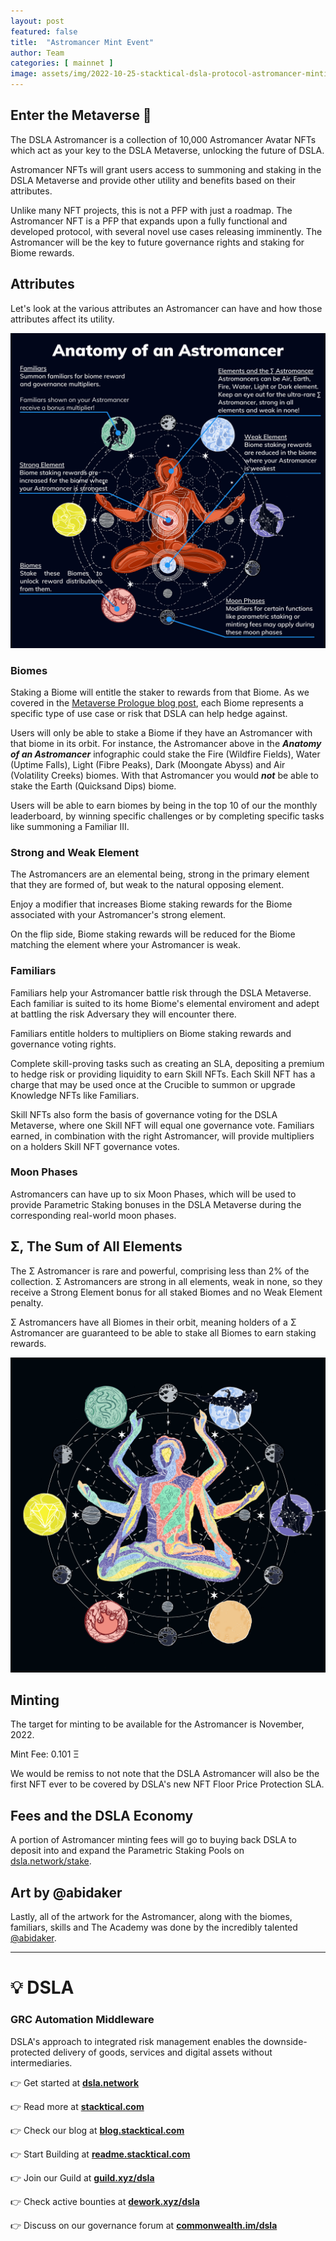 ```yaml
---
layout: post
featured: false
title:  "Astromancer Mint Event"
author: Team
categories: [ mainnet ]
image: assets/img/2022-10-25-stacktical-dsla-protocol-astromancer-minting-event-blockchain-cryptocurrency-fintech-legaltech-insurtech-itsm-slm-sla-defi-nft.jpg
---
```


## Enter the Metaverse 🔮

The DSLA Astromancer is a collection of 10,000 Astromancer Avatar NFTs which act as your key to the DSLA Metaverse, unlocking the future of DSLA. 

Astromancer NFTs will grant users access to summoning and staking in the DSLA Metaverse and provide other utility and benefits based on their attributes.

Unlike many NFT projects, this is not a PFP with just a roadmap. The Astromancer NFT is a PFP that expands upon a fully functional and developed protocol, with several novel use cases releasing imminently. The Astromancer will be the key to future governance rights and staking for Biome rewards.

## Attributes

Let's look at the various attributes an Astromancer can have and how those attributes affect its utility.

[![Anatomy of an Astromancer](/assets/img/2022-10-25-anatomy-of-an-astromancer.png)](/assets/img/2022-10-25-anatomy-of-an-astromancer)

### Biomes

Staking a Biome will entitle the staker to rewards from that Biome. As we covered in the [Metaverse Prologue blog post](https://blog.stacktical.com/metaverse/nft/2022/03/01/stacktical-dsla-protocol-metaverse-inaugural-nft-mint-blockchain-cryptocurrency-fintech-legaltech-insurtech-itsm-slm-sla-defi-nft.html), each Biome represents a specific type of use case or risk that DSLA can help hedge against.

Users will only be able to stake a Biome if they have an Astromancer with that biome in its orbit. For instance, the Astromancer above in the ***Anatomy of an Astromancer*** infographic could stake the Fire (Wildfire Fields), Water (Uptime Falls), Light (Fibre Peaks), Dark (Moongate Abyss) and Air (Volatility Creeks) biomes. With that Astromancer you would ***not*** be able to stake the Earth (Quicksand Dips) biome.

Users will be able to earn biomes by being in the top 10 of our the monthly leaderboard, by winning specific challenges or by completing specific tasks like summoning a Familiar III.

### Strong and Weak Element

The Astromancers are an elemental being, strong in the primary element that they are formed of, but weak to the natural opposing element.

Enjoy a modifier that increases Biome staking rewards for the Biome associated with your Astromancer's strong element.

On the flip side, Biome staking rewards will be reduced for the Biome matching the element where your Astromancer is weak.

### Familiars

Familiars help your Astromancer battle risk through the DSLA Metaverse. Each familiar is suited to its home Biome's elemental enviroment and adept at battling the risk Adversary they will encounter there.

Familiars entitle holders to multipliers on Biome staking rewards and governance voting rights.

Complete skill-proving tasks such as creating an SLA, depositing a premium to hedge risk or providing liquidity to earn Skill NFTs. Each Skill NFT has a charge that may be used once at the Crucible to summon or upgrade Knowledge NFTs like Familiars.

Skill NFTs also form the basis of governance voting for the DSLA Metaverse, where one Skill NFT will equal one governance vote. Familiars earned, in combination with the right Astromancer, will provide multipliers on a holders Skill NFT governance votes.

### Moon Phases

Astromancers can have up to six Moon Phases, which will be used to provide Parametric Staking bonuses in the DSLA Metaverse during the corresponding real-world moon phases.

## Σ, The Sum of All Elements

The Σ Astromancer is rare and powerful, comprising less than 2% of the collection. Σ Astromancers are strong in all elements, weak in none, so they receive a Strong Element bonus for all staked Biomes and no Weak Element penalty.

Σ Astromancers have all Biomes in their orbit, meaning holders of a Σ Astromancer are guaranteed to be able to stake all Biomes to earn staking rewards.

[![Sample Σ Astromancer](/assets/img/2022-10-25-sample-sigma.png)](/assets/img/2022-10-25-sample-sigma)

## Minting

The target for minting to be available for the Astromancer is November, 2022.

Mint Fee: 0.101 Ξ

We would be remiss to not note that the DSLA Astromancer will also be the first NFT ever to be covered by DSLA's new NFT Floor Price Protection SLA.

## Fees and the DSLA Economy

A portion of Astromancer minting fees will go to buying back DSLA to deposit into and expand the Parametric Staking Pools on [dsla.network/stake](https://dsla.network/stake).

## Art by @abidaker

Lastly, all of the artwork for the Astromancer, along with the biomes, familiars, skills and The Academy was done by the incredibly talented [@abidaker](https://twitter.com/abidaker).

---

# 💡 DSLA

### GRC Automation Middleware

DSLA's approach to integrated risk management enables the downside-protected delivery of goods, services and digital assets without intermediaries.

👉 Get started at **[dsla.network](https://dsla.network)** 

👉 Read more at [**stacktical.com**](https://stacktical.com)

👉 Check our blog at [**blog.stacktical.com**](https://blog.stacktical.com)

👉 Start Building at [**readme.stacktical.com**](https://readme.stacktical.com/developer-guide/)

👉 Join our Guild at [**guild.xyz/dsla**](https://guild.xyz/dsla)

👉 Check active bounties at [**dework.xyz/dsla**](https://dework.xyz/dsla)

👉 Discuss on our governance forum at [**commonwealth.im/dsla**](https://commonwealth.im/dsla)